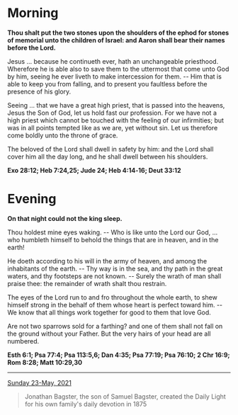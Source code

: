 # Morning

**Thou shalt put the two stones upon the shoulders of the ephod for stones of memorial unto the children of Israel: and Aaron shall bear their names before the Lord.**
 
Jesus ... because he continueth ever, hath an unchangeable priesthood. Wherefore he is able also to save them to the uttermost that come unto God by him, seeing he ever liveth to make intercession for them. -- Him that is able to keep you from falling, and to present you faultless before the presence of his glory.
 
Seeing ... that we have a great high priest, that is passed into the heavens, Jesus the Son of God, let us hold fast our profession. For we have not a high priest which cannot be touched with the feeling of our infirmities; but was in all points tempted like as we are, yet without sin. Let us therefore come boldly unto the throne of grace.
 
The beloved of the Lord shall dwell in safety by him: and the Lord shall cover him all the day long, and he shall dwell between his shoulders.  

**Exo 28:12; Heb 7:24,25; Jude 24; Heb 4:14‑16; Deut 33:12**

# Evening

**On that night could not the king sleep.**
 
Thou holdest mine eyes waking. -- Who is like unto the Lord our God, ... who humbleth himself to behold the things that are in heaven, and in the earth!
 
He doeth according to his will in the army of heaven, and among the inhabitants of the earth. -- Thy way is in the sea, and thy path in the great waters, and thy footsteps are not known. -- Surely the wrath of man shall praise thee: the remainder of wrath shalt thou restrain.
 
The eyes of the Lord run to and fro throughout the whole earth, to shew himself strong in the behalf of them whose heart is perfect toward him. -- We know that all things work together for good to them that love God.
 
Are not two sparrows sold for a farthing? and one of them shall not fall on the ground without your Father. But the very hairs of your head are all numbered.  

**Esth 6:1; Psa 77:4; Psa 113:5,6; Dan 4:35; Psa 77:19; Psa 76:10; 2 Chr 16:9; Rom 8:28; Matt 10:29,30**

---

[Sunday 23-May, 2021](https://t.me/s/daily_light)

> Jonathan Bagster, the son of Samuel Bagster, created the Daily Light for his own family's daily devotion in 1875

